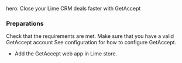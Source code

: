 hero: Close your Lime CRM deals faster with GetAccept

### Preparations

Check that the requirements are met.
Make sure that you have a valid GetAccept account
See configuration for how to configure GetAccept.

- Add the GetAccept web app in Lime store.
